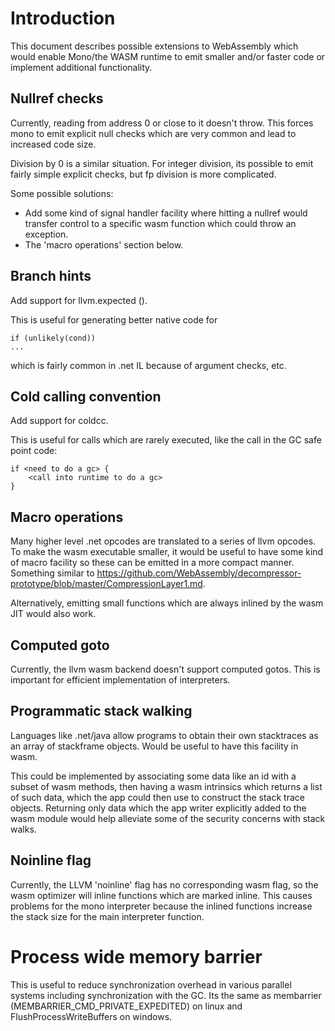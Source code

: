 # Introduction

This document describes possible extensions to WebAssembly which would enable Mono/the
WASM runtime to emit smaller and/or faster code or implement additional functionality.

## Nullref checks

Currently, reading from address 0 or close to it doesn't throw. This forces mono
to emit explicit null checks which are very common and lead to increased code
size.

Division by 0 is a similar situation. For integer division, its possible
to emit fairly simple explicit checks, but fp division is more complicated.

Some possible solutions:
* Add some kind of signal handler facility where hitting a nullref would transfer
control to a specific wasm function which could throw an exception.
* The 'macro operations' section below.

## Branch hints

Add support for llvm.expected ().

This is useful for generating better native code for

	if (unlikely(cond))
	...

which is fairly common in .net IL because of argument checks, etc.

## Cold calling convention

Add support for coldcc.

This is useful for calls which are rarely executed, like the call in the GC safe
point code:

	if <need to do a gc> {
		<call into runtime to do a gc>
   	}

## Macro operations

Many higher level .net opcodes are translated to a series of llvm opcodes. To make
the wasm executable smaller, it would be useful to have some kind of macro facility
so these can be emitted in a more compact manner. Something similar to
https://github.com/WebAssembly/decompressor-prototype/blob/master/CompressionLayer1.md.

Alternatively, emitting small functions which are always inlined by the wasm JIT would also
work.

## Computed goto

Currently, the llvm wasm backend doesn't support computed gotos. This is important for
efficient implementation of interpreters.

## Programmatic stack walking

Languages like .net/java allow programs to obtain their own stacktraces as an array of stackframe objects.
Would be useful to have this facility in wasm.

This could be implemented by associating some data like an id
with a subset of wasm methods, then having a wasm intrinsics which returns a list of such data,
which the app could then use to construct the stack trace objects. Returning only
data which the app writer explicitly added to the wasm module would help alleviate
some of the security concerns with stack walks.

## Noinline flag

Currently, the LLVM 'noinline' flag has no corresponding wasm flag, so
the wasm optimizer will inline functions which are marked inline. This
causes problems for the mono interpreter because the inlined functions
increase the stack size for the main interpreter function.

# Process wide memory barrier

This is useful to reduce synchronization overhead in various parallel
systems including synchronization with the GC. Its the same as
membarrier (MEMBARRIER_CMD_PRIVATE_EXPEDITED) on linux and
FlushProcessWriteBuffers on windows.

